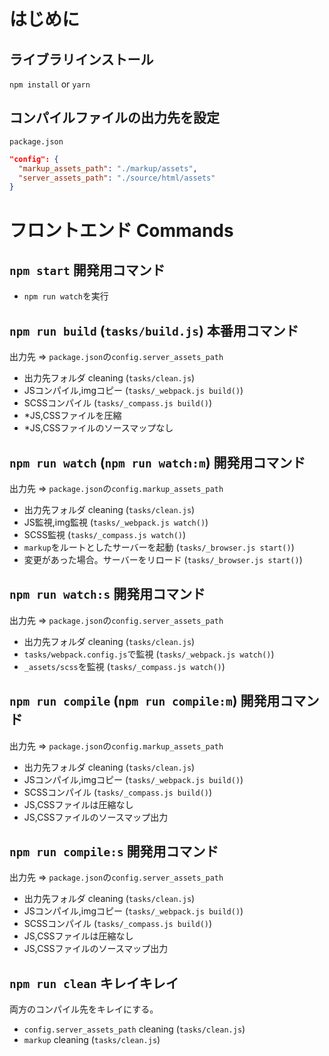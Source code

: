 # はじめに
## ライブラリインストール
`npm install` or `yarn`

## コンパイルファイルの出力先を設定

`package.json`
```json
"config": {
  "markup_assets_path": "./markup/assets",
  "server_assets_path": "./source/html/assets"
}
```

# フロントエンド Commands

## `npm start` 開発用コマンド
* `npm run watch`を実行

## `npm run build` (`tasks/build.js`) 本番用コマンド
出力先 => `package.json`の`config.server_assets_path`
* 出力先フォルダ cleaning (`tasks/clean.js`)
* JSコンパイル,imgコピー (`tasks/_webpack.js build()`)
* SCSSコンパイル (`tasks/_compass.js build()`)
* *JS,CSSファイルを圧縮
* *JS,CSSファイルのソースマップなし

## `npm run watch` (`npm run watch:m`) 開発用コマンド
出力先 => `package.json`の`config.markup_assets_path`

* 出力先フォルダ cleaning (`tasks/clean.js`)
* JS監視,img監視 (`tasks/_webpack.js watch()`)
* SCSS監視 (`tasks/_compass.js watch()`)
* `markup`をルートとしたサーバーを起動 (`tasks/_browser.js start()`)
* 変更があった場合。サーバーをリロード (`tasks/_browser.js start()`)

## `npm run watch:s` 開発用コマンド
出力先 => `package.json`の`config.server_assets_path`

* 出力先フォルダ cleaning (`tasks/clean.js`)
* `tasks/webpack.config.js`で監視 (`tasks/_webpack.js watch()`)
* `_assets/scss`を監視 (`tasks/_compass.js watch()`)

## `npm run compile` (`npm run compile:m`) 開発用コマンド
出力先 => `package.json`の`config.markup_assets_path`
* 出力先フォルダ cleaning (`tasks/clean.js`)
* JSコンパイル,imgコピー (`tasks/_webpack.js build()`)
* SCSSコンパイル (`tasks/_compass.js build()`)
* JS,CSSファイルは圧縮なし
* JS,CSSファイルのソースマップ出力

## `npm run compile:s` 開発用コマンド
出力先 => `package.json`の`config.server_assets_path`
* 出力先フォルダ cleaning (`tasks/clean.js`)
* JSコンパイル,imgコピー (`tasks/_webpack.js build()`)
* SCSSコンパイル (`tasks/_compass.js build()`)
* JS,CSSファイルは圧縮なし
* JS,CSSファイルのソースマップ出力

## `npm run clean` キレイキレイ
両方のコンパイル先をキレイにする。
* `config.server_assets_path` cleaning (`tasks/clean.js`)
* `markup` cleaning (`tasks/clean.js`)